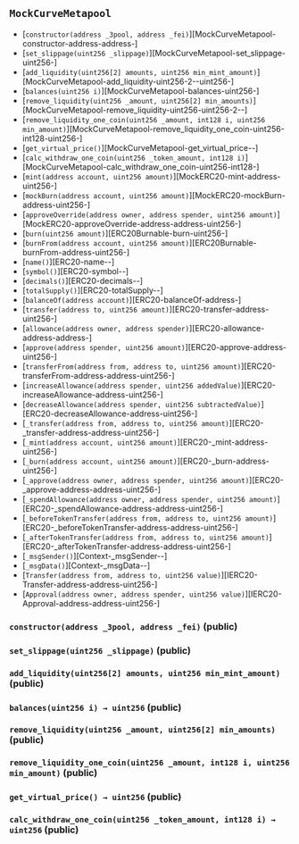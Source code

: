 ## <span id="MockCurveMetapool"></span> `MockCurveMetapool`



- [`constructor(address _3pool, address _fei)`][MockCurveMetapool-constructor-address-address-]
- [`set_slippage(uint256 _slippage)`][MockCurveMetapool-set_slippage-uint256-]
- [`add_liquidity(uint256[2] amounts, uint256 min_mint_amount)`][MockCurveMetapool-add_liquidity-uint256-2--uint256-]
- [`balances(uint256 i)`][MockCurveMetapool-balances-uint256-]
- [`remove_liquidity(uint256 _amount, uint256[2] min_amounts)`][MockCurveMetapool-remove_liquidity-uint256-uint256-2--]
- [`remove_liquidity_one_coin(uint256 _amount, int128 i, uint256 min_amount)`][MockCurveMetapool-remove_liquidity_one_coin-uint256-int128-uint256-]
- [`get_virtual_price()`][MockCurveMetapool-get_virtual_price--]
- [`calc_withdraw_one_coin(uint256 _token_amount, int128 i)`][MockCurveMetapool-calc_withdraw_one_coin-uint256-int128-]
- [`mint(address account, uint256 amount)`][MockERC20-mint-address-uint256-]
- [`mockBurn(address account, uint256 amount)`][MockERC20-mockBurn-address-uint256-]
- [`approveOverride(address owner, address spender, uint256 amount)`][MockERC20-approveOverride-address-address-uint256-]
- [`burn(uint256 amount)`][ERC20Burnable-burn-uint256-]
- [`burnFrom(address account, uint256 amount)`][ERC20Burnable-burnFrom-address-uint256-]
- [`name()`][ERC20-name--]
- [`symbol()`][ERC20-symbol--]
- [`decimals()`][ERC20-decimals--]
- [`totalSupply()`][ERC20-totalSupply--]
- [`balanceOf(address account)`][ERC20-balanceOf-address-]
- [`transfer(address to, uint256 amount)`][ERC20-transfer-address-uint256-]
- [`allowance(address owner, address spender)`][ERC20-allowance-address-address-]
- [`approve(address spender, uint256 amount)`][ERC20-approve-address-uint256-]
- [`transferFrom(address from, address to, uint256 amount)`][ERC20-transferFrom-address-address-uint256-]
- [`increaseAllowance(address spender, uint256 addedValue)`][ERC20-increaseAllowance-address-uint256-]
- [`decreaseAllowance(address spender, uint256 subtractedValue)`][ERC20-decreaseAllowance-address-uint256-]
- [`_transfer(address from, address to, uint256 amount)`][ERC20-_transfer-address-address-uint256-]
- [`_mint(address account, uint256 amount)`][ERC20-_mint-address-uint256-]
- [`_burn(address account, uint256 amount)`][ERC20-_burn-address-uint256-]
- [`_approve(address owner, address spender, uint256 amount)`][ERC20-_approve-address-address-uint256-]
- [`_spendAllowance(address owner, address spender, uint256 amount)`][ERC20-_spendAllowance-address-address-uint256-]
- [`_beforeTokenTransfer(address from, address to, uint256 amount)`][ERC20-_beforeTokenTransfer-address-address-uint256-]
- [`_afterTokenTransfer(address from, address to, uint256 amount)`][ERC20-_afterTokenTransfer-address-address-uint256-]
- [`_msgSender()`][Context-_msgSender--]
- [`_msgData()`][Context-_msgData--]
- [`Transfer(address from, address to, uint256 value)`][IERC20-Transfer-address-address-uint256-]
- [`Approval(address owner, address spender, uint256 value)`][IERC20-Approval-address-address-uint256-]
### <span id="MockCurveMetapool-constructor-address-address-"></span> `constructor(address _3pool, address _fei)` (public)



### <span id="MockCurveMetapool-set_slippage-uint256-"></span> `set_slippage(uint256 _slippage)` (public)



### <span id="MockCurveMetapool-add_liquidity-uint256-2--uint256-"></span> `add_liquidity(uint256[2] amounts, uint256 min_mint_amount)` (public)



### <span id="MockCurveMetapool-balances-uint256-"></span> `balances(uint256 i) → uint256` (public)



### <span id="MockCurveMetapool-remove_liquidity-uint256-uint256-2--"></span> `remove_liquidity(uint256 _amount, uint256[2] min_amounts)` (public)



### <span id="MockCurveMetapool-remove_liquidity_one_coin-uint256-int128-uint256-"></span> `remove_liquidity_one_coin(uint256 _amount, int128 i, uint256 min_amount)` (public)



### <span id="MockCurveMetapool-get_virtual_price--"></span> `get_virtual_price() → uint256` (public)



### <span id="MockCurveMetapool-calc_withdraw_one_coin-uint256-int128-"></span> `calc_withdraw_one_coin(uint256 _token_amount, int128 i) → uint256` (public)



